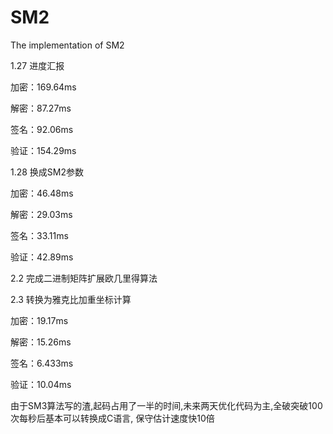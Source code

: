 # SM2
The implementation of SM2



1.27 进度汇报

加密：169.64ms

解密：87.27ms

签名：92.06ms

验证：154.29ms



1.28 换成SM2参数

加密：46.48ms

解密：29.03ms

签名：33.11ms

验证：42.89ms

2.2
完成二进制矩阵扩展欧几里得算法

2.3 转换为雅克比加重坐标计算 

加密：19.17ms

解密：15.26ms

签名：6.433ms

验证：10.04ms

由于SM3算法写的渣,起码占用了一半的时间,未来两天优化代码为主,全破突破100次每秒后基本可以转换成C语言, 保守估计速度快10倍
